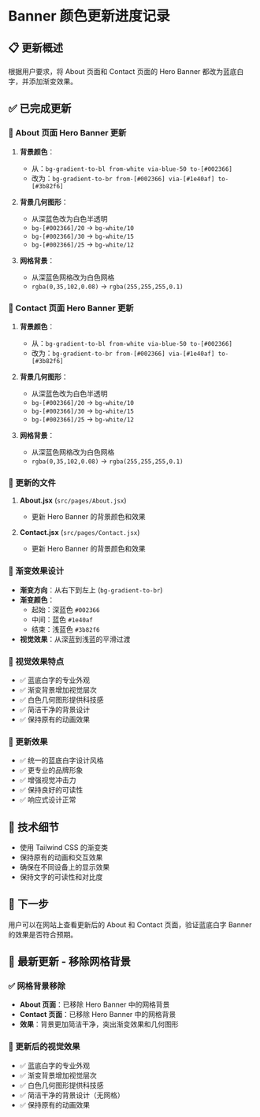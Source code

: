 # Banner 颜色更新进度记录

## 📋 更新概述

根据用户要求，将 About 页面和 Contact 页面的 Hero Banner 都改为蓝底白字，并添加渐变效果。

## ✅ 已完成更新

### 🎨 About 页面 Hero Banner 更新

1. **背景颜色**：

   - 从：`bg-gradient-to-bl from-white via-blue-50 to-[#002366]`
   - 改为：`bg-gradient-to-br from-[#002366] via-[#1e40af] to-[#3b82f6]`

2. **背景几何图形**：

   - 从深蓝色改为白色半透明
   - `bg-[#002366]/20` → `bg-white/10`
   - `bg-[#002366]/30` → `bg-white/15`
   - `bg-[#002366]/25` → `bg-white/12`

3. **网格背景**：
   - 从深蓝色网格改为白色网格
   - `rgba(0,35,102,0.08)` → `rgba(255,255,255,0.1)`

### 🎨 Contact 页面 Hero Banner 更新

1. **背景颜色**：

   - 从：`bg-gradient-to-bl from-white via-blue-50 to-[#002366]`
   - 改为：`bg-gradient-to-br from-[#002366] via-[#1e40af] to-[#3b82f6]`

2. **背景几何图形**：

   - 从深蓝色改为白色半透明
   - `bg-[#002366]/20` → `bg-white/10`
   - `bg-[#002366]/30` → `bg-white/15`
   - `bg-[#002366]/25` → `bg-white/12`

3. **网格背景**：
   - 从深蓝色网格改为白色网格
   - `rgba(0,35,102,0.08)` → `rgba(255,255,255,0.1)`

### 🔄 更新的文件

1. **About.jsx** (`src/pages/About.jsx`)

   - 更新 Hero Banner 的背景颜色和效果

2. **Contact.jsx** (`src/pages/Contact.jsx`)
   - 更新 Hero Banner 的背景颜色和效果

### 🎨 渐变效果设计

- **渐变方向**：从右下到左上 (`bg-gradient-to-br`)
- **渐变颜色**：
  - 起始：深蓝色 `#002366`
  - 中间：蓝色 `#1e40af`
  - 结束：浅蓝色 `#3b82f6`
- **视觉效果**：从深蓝到浅蓝的平滑过渡

### 🌟 视觉效果特点

- ✅ 蓝底白字的专业外观
- ✅ 渐变背景增加视觉层次
- ✅ 白色几何图形提供科技感
- ✅ 简洁干净的背景设计
- ✅ 保持原有的动画效果

### 🎯 更新效果

- ✅ 统一的蓝底白字设计风格
- ✅ 更专业的品牌形象
- ✅ 增强视觉冲击力
- ✅ 保持良好的可读性
- ✅ 响应式设计正常

## 📝 技术细节

- 使用 Tailwind CSS 的渐变类
- 保持原有的动画和交互效果
- 确保在不同设备上的显示效果
- 保持文字的可读性和对比度

## 🚀 下一步

用户可以在网站上查看更新后的 About 和 Contact 页面，验证蓝底白字 Banner 的效果是否符合预期。

## 🔄 最新更新 - 移除网格背景

### ✅ 网格背景移除

- **About 页面**：已移除 Hero Banner 中的网格背景
- **Contact 页面**：已移除 Hero Banner 中的网格背景
- **效果**：背景更加简洁干净，突出渐变效果和几何图形

### 🎨 更新后的视觉效果

- ✅ 蓝底白字的专业外观
- ✅ 渐变背景增加视觉层次
- ✅ 白色几何图形提供科技感
- ✅ 简洁干净的背景设计（无网格）
- ✅ 保持原有的动画效果
